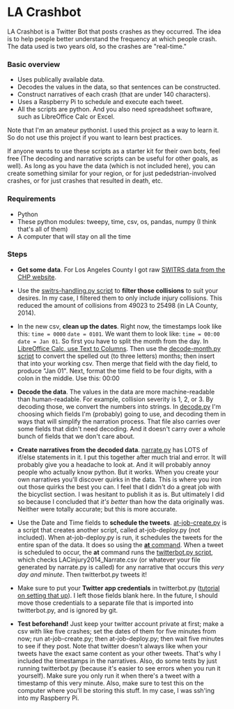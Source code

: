 # LA Crashbot

LA Crashbot is a Twitter Bot that posts crashes as they occurred. The idea is to help people better understand the frequency at which people crash. The data used is two years old, so the crashes are "real-time." 

### Basic overview

- Uses publically available data.
- Decodes the values in the data, so that sentences can be constructed.
- Construct narratives of each crash (that are under 140 characters).
- Uses a Raspberry Pi to schedule and execute each tweet.
- All the scripts are python. And you also need spreadsheet software, such as LibreOffice Calc or Excel.

Note that I'm an amateur pythonist. I used this project as a way to learn it. So do not use this project if you want to learn best practices.

If anyone wants to use these scripts as a starter kit for their own bots, feel free (The decoding and narrative scripts can be useful for other goals, as well). As long as you have the data (which is not included here), you can create something similar for your region, or for just pededstrian-involved crashes, or for just crashes that resulted in death, etc.

### Requirements

- Python
- These python modules: tweepy, time, csv, os, pandas, numpy (I think that's all of them)
- A computer that will stay on all the time

### Steps

- **Get some data**. For Los Angeles County I got raw [SWITRS data from the CHP website](http://iswitrs.chp.ca.gov/Reports/jsp/userLogin.jsp).

- Use the [switrs-handling.py script](https://github.com/RyanTG/lacrashbot/blob/master/switrs-handling.py) to **filter those collisions** to suit your desires. In my case, I filtered them to only include injury collisions. This reduced the amount of collisions from 49023 to 25498 (in LA County, 2014).

- In the new csv, **clean up the dates**. Right now, the timestamps look like this: `time = 0000` `date = 0101`. We want them to look like: `time = 00:00` `date = Jan 01`. So first you have to split the month from the day. In [LibreOffice Calc, use Text to Columns](https://help.libreoffice.org/Calc/Text_to_Columns). Then use the [decode-month.py script](https://github.com/RyanTG/lacrashbot/blob/master/decode-month.py) to convert the spelled out (to three letters) months; then insert that into your working csv. Then merge that field with the day field, to produce "Jan 01". Next, format the time field to be four digits, with a colon in the middle. Use this: 00\:00

- **Decode the data**. The values in the data are more machine-readable than human-readable. For example, collision severity is 1, 2, or 3. By decoding those, we convert the numbers into strings. In [decode.py](https://github.com/RyanTG/lacrashbot/blob/master/decode.py) I'm choosing which fields I'm (probably) going to use, and decoding them in ways that will simplify the narration process. That file also carries over some fields that didn't need decoding. And it doesn't carry over a whole bunch of fields that we don't care about.

- **Create narratives from the decoded data**. [narrate.py](https://github.com/RyanTG/lacrashbot/blob/master/narrate.py) has LOTS of if/else statements in it. I put this together after much trial and error. It will probably give you a headache to look at. And it will probably annoy people who actually know python. But it works. When you create your own narratives you'll discover quirks in the data. This is where you iron out those quirks the best you can. I feel that I didn't do a great job with the bicyclist section. I was hesitant to publish it as is. But ultimately I did so because I concluded that _it's better_ than how the data originally was. Neither were totally accurate; but this is more accurate.

- Use the Date and Time fields to **schedule the tweets**. [at-job-create.py](https://github.com/RyanTG/lacrashbot/blob/master/at-job-create.py) is a script that creates another script, called at-job-deploy.py (not included). When at-job-deploy.py is run, it schedules the tweets for the entire span of the data. It does so using the [**at** command](http://www.computerhope.com/unix/uat.htm). When a tweet is scheduled to occur, the **at** command runs the [twitterbot.py script](https://github.com/RyanTG/lacrashbot/blob/master/twitterbot.py), which checks LACinjury2014_Narrate.csv (or whatever your file generated by narrate.py is called) for any narrative that occurs this _very day and minute_. Then twitterbot.py tweets it!

- Make sure to put your **Twitter app credentials** in twitterbot.py ([tutorial on setting that up](https://github.com/RyanTG/lacrashbot/blob/master/twitterbot.py)). I left those fields blank here. In the future, I should move those credentials to a separate file that is imported into twitterbot.py, and is ignored by git.

- **Test beforehand!** Just keep your twitter account private at first; make a csv with like five crashes; set the dates of them for five minutes from now; run at-job-create.py; then at-job-deploy.py; then wait five minutes to see if they post. Note that twitter doesn't always like when your tweets have the exact same content as your other tweets. That's why I included the timestamps in the narratives. Also, do some tests by just running twitterbot.py (because it's easier to see errors when you run it yourself). Make sure you only run it when there's a tweet with a timestamp of this very minute. Also, make sure to test this on the computer where you'll be storing this stuff. In my case, I was ssh'ing into my Raspberry Pi.